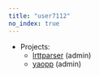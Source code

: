```yaml
---
title: "user7112"
no_index: true
---
```


* Projects:
  * [lrttparser](/projects/lrttparser/) (admin)
  * [yaopp](/projects/yaopp/) (admin)